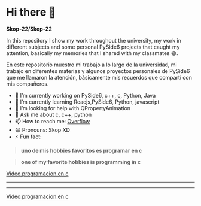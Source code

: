 # Hi there 👋

**Skop-22/Skop-22** 

In this repository I show my work throughout the university, my work in different subjects and some personal PySide6 projects that caught my attention, basically my memories that I shared with my classmates 😄.

En este repositorio muestro mi trabajo a lo largo de la universidad, mi trabajo en diferentes materias y algunos proyectos personales de PySide6 que me llamaron la atención, básicamente mis recuerdos que compartí con mis compañeros.


- 🔭 I’m currently working on PySide6, c++, c, Python, Java
- 🌱 I’m currently learning Reacjs,PySide6, Python, javascript
- 🤔 I’m looking for help with QPropertyAnimation 
- 💬 Ask me about c, c++, python
- 📫 How to reach me: [Overflow](https://stackoverflow.com/users/17256486/skop-beltran)
- 😄 Pronouns: Skop XD
- ⚡ Fun fact: 

> **uno de mis hobbies favoritos es programar en c**

> **one of my favorite hobbies is programming in c**

[Video programacion en c](https://www.youtube.com/watch?v=xf4laWV3oKI&t=185s&ab_channel=SkopBeltran "Generador de Expresiones de 3 niveles de precedencia")

---
---

[Video programacion en c](https://www.youtube.com/watch?v=TaUKayCbkx0&t=23s&ab_channel=SkopBeltran "Menu basico en c")
